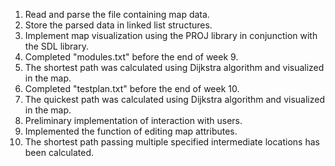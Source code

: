 1. Read and parse the file containing map data.
2. Store the parsed data in linked list structures.
3. Implement map visualization using the PROJ library in conjunction with the SDL library.
4. Completed "modules.txt" before the end of week 9.
5. The shortest path was calculated using Dijkstra algorithm and visualized in the map.
6. Completed "testplan.txt" before the end of week 10.
7. The quickest path was calculated using Dijkstra algorithm and visualized in the map.
8. Preliminary implementation of interaction with users.
9. Implemented the function of editing map attributes.
10. The shortest path passing multiple specified intermediate locations has been calculated.